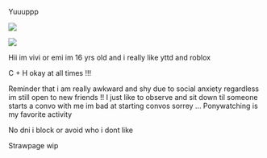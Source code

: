 Yuuuppp

![](https://file.garden/ZoDPf45LLl_qpQ-e/shime22.png?v=1737791950097)

![](https://komarev.com/ghpvc/?username=girlsrituals&color=lightgrey&style=flat&label=freaks)

Hii im vivi or emi im 16 yrs old and i really like yttd and roblox 

C + H okay at all times !!!

Reminder that i am really awkward and shy due to social anxiety regardless im still open to new friends !! I just like to observe and sit down til someone starts a convo with me im bad at starting convos sorrey ... Ponywatching is my favorite activity

No dni i block or avoid who i dont like

Strawpage wip
